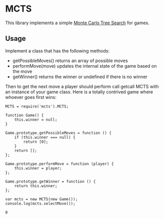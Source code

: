 MCTS
====

This library implements a simple [Monte Carlo Tree Search](http://en.wikipedia.org/wiki/Monte_Carlo_tree_search) for games.

## Usage ##

Implement a class that has the following methods:

  * getPossibleMoves() returns an array of possible moves
  * performMove(move) updates the internal state of the game based on the move
  * getWinner() returns the winner or undefined if there is no winner

Then to get the next move a player should perform call getcall MCTS with an instance of your game class. Here is a totally contrived game where whoever goes first wins:

    MCTS = require('mcts').MCTS;
    
    function Game() {
        this.winner = null;
    }
    
    Game.prototype.getPossibleMoves = function () {
        if (this.winner === null) {
            return [0];
        }
        return [];
    };
    
    Game.prototype.performMove = function (player) {
        this.winner = player;
    };
    
    Game.prototype.getWinner = function () {
        return this.winner;
    };
    
    var mcts = new MCTS(new Game());
    console.log(mcts.selectMove());
    
    0